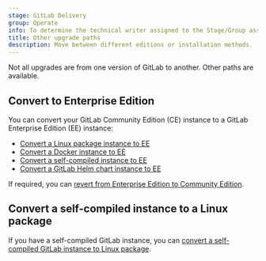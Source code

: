 ```yaml
---
stage: GitLab Delivery
group: Operate
info: To determine the technical writer assigned to the Stage/Group associated with this page, see https://handbook.gitlab.com/handbook/product/ux/technical-writing/#assignments
title: Other upgrade paths
description: Move between different editions or installation methods.
---
```


Not all upgrades are from one version of GitLab to another. Other paths are available.

## Convert to Enterprise Edition

You can convert your GitLab Community Edition (CE) instance to a GitLab Enterprise Edition (EE) instance:

- [Convert a Linux package instance to EE](package.md)
- [Convert a Docker instance to EE](docker.md)
- [Convert a self-compiled instance to EE](self_compiled.md)
- [Convert a GitLab Helm chart instance to EE](https://docs.gitlab.com/charts/installation/deployment.html#convert-community-edition-to-enterprise-edition)

If required, you can [revert from Enterprise Edition to Community Edition](revert.md).

## Convert a self-compiled instance to a Linux package

If you have a self-compiled GitLab instance, you can
[convert a self-compiled GitLab instance to Linux package](https://docs.gitlab.com/omnibus/update/convert_to_omnibus/).
